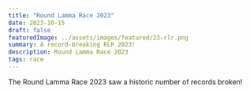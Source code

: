 ```yaml
---
title: "Round Lamma Race 2023"
date: 2023-10-15
draft: false
featuredImage: ../assets/images/featured/23-rlr.png
summary: A record-breaking RLR 2023!
description: Round Lamma Race 2023
tags: race
---
```


T﻿he Round Lamma Race 2023 saw a historic number of records broken!

